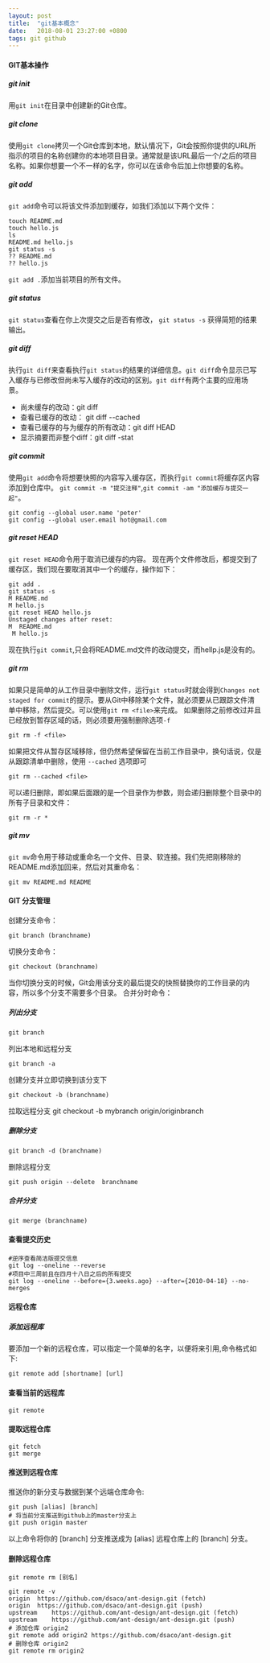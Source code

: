 ```yaml
---
layout: post
title:  "git基本概念"
date:   2018-08-01 23:27:00 +0800
tags: git github
---
```

#### GIT基本操作
##### git init
用``git init``在目录中创建新的Git仓库。
##### git clone
使用``git clone``拷贝一个Git仓库到本地，默认情况下，Git会按照你提供的URL所指示的项目的名称创建你的本地项目目录。通常就是该URL最后一个/之后的项目名称。如果你想要一个不一样的名字，你可以在该命令后加上你想要的名称。

##### git add
``git add``命令可以将该文件添加到缓存，如我们添加以下两个文件：
```
touch README.md
touch hello.js
ls
README.md hello.js
git status -s
?? README.md
?? hello.js
```
``git add .``添加当前项目的所有文件。

##### git status
``git status``查看在你上次提交之后是否有修改，
``git status -s`` 获得简短的结果输出。
##### git diff
执行``git diff``来查看执行``git status``的结果的详细信息。``git diff``命令显示已写入缓存与已修改但尚未写入缓存的改动的区别。``git diff``有两个主要的应用场景。
- 尚未缓存的改动：git diff
- 查看已缓存的改动： git diff --cached
- 查看已缓存的与为缓存的所有改动：git diff HEAD
- 显示摘要而非整个diff：git diff -stat
##### git commit
使用``git add``命令将想要快照的内容写入缓存区，而执行``git commit``将缓存区内容添加到仓库中。
``git commit -m "提交注释"``,``git commit -am "添加缓存与提交一起"``。

```
git config --global user.name 'peter'
git config --global user.email hot@gmail.com
```
##### git reset HEAD
``git reset HEAD``命令用于取消已缓存的内容。
现在两个文件修改后，都提交到了缓存区，我们现在要取消其中一个的缓存，操作如下：
```
git add .
git status -s
M README.md
M hello.js
git reset HEAD hello.js
Unstaged changes after reset:
M  README.md
 M hello.js
```
现在执行``git commit``,只会将README.md文件的改动提交，而hellp.js是没有的。
##### git rm
如果只是简单的从工作目录中删除文件，运行``git status``时就会得到``Changes not staged for commit``的提示。要从Git中移除某个文件，就必须要从已跟踪文件清单中移除，然后提交。可以使用``git rm <file>``来完成。
如果删除之前修改过并且已经放到暂存区域的话，则必须要用强制删除选项``-f``
```
git rm -f <file>
```
如果把文件从暂存区域移除，但仍然希望保留在当前工作目录中，换句话说，仅是从跟踪清单中删除，使用 ``--cached`` 选项即可
```
git rm --cached <file>
```
可以递归删除，即如果后面跟的是一个目录作为参数，则会递归删除整个目录中的所有子目录和文件：
```
git rm -r *
```
##### git mv
``git mv``命令用于移动或重命名一个文件、目录、软连接。我们先把刚移除的README.md添加回来，然后对其重命名：
```
git mv README.md README
```

#### GIT 分支管理
创建分支命令：
```
git branch (branchname)
```
切换分支命令：
```
git checkout (branchname)
```
当你切换分支的时候，Git会用该分支的最后提交的快照替换你的工作目录的内容，所以多个分支不需要多个目录。
合并分时命令：

##### 列出分支
```
git branch
```
列出本地和远程分支
```
git branch -a
```
创建分支并立即切换到该分支下
```
git checkout -b (branchname)
```
拉取远程分支
git checkout -b mybranch origin/originbranch
##### 删除分支
```
git branch -d (branchname)
```
删除远程分支
```
git push origin --delete  branchname
```
##### 合并分支
```
git merge (branchname)
```

#### 查看提交历史
```
#逆序查看简洁版提交信息
git log --oneline --reverse
#项目中三周前且在四月十八日之后的所有提交
git log --oneline --before={3.weeks.ago} --after={2010-04-18} --no-merges
```
#### 远程仓库

##### 添加远程库
要添加一个新的远程仓库，可以指定一个简单的名字，以便将来引用,命令格式如下:
```
git remote add [shortname] [url]
```
#### 查看当前的远程库
```
git remote
```
#### 提取远程仓库
```
git fetch
git merge
```
#### 推送到远程仓库
推送你的新分支与数据到某个远端仓库命令:
```
git push [alias] [branch]
# 将当前分支推送到github上的master分支上
git push origin master
```
以上命令将你的 [branch] 分支推送成为 [alias] 远程仓库上的 [branch] 分支。
#### 删除远程仓库
```
git remote rm [别名]
```
```
git remote -v
origin	https://github.com/dsaco/ant-design.git (fetch)
origin	https://github.com/dsaco/ant-design.git (push)
upstream	https://github.com/ant-design/ant-design.git (fetch)
upstream	https://github.com/ant-design/ant-design.git (push)
# 添加仓库 origin2
git remote add origin2 https://github.com/dsaco/ant-design.git
# 删除仓库 origin2
git remote rm origin2
```

